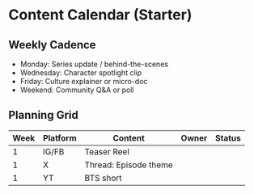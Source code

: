 # Content Calendar (Starter)

## Weekly Cadence

- Monday: Series update / behind-the-scenes
- Wednesday: Character spotlight clip
- Friday: Culture explainer or micro-doc
- Weekend: Community Q&A or poll

## Planning Grid

| Week | Platform | Content | Owner | Status |
|---|---|---|---|---|
| 1 | IG/FB | Teaser Reel | | |
| 1 | X | Thread: Episode theme | | |
| 1 | YT | BTS short | | |
